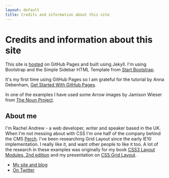 ```yaml
---
layout: default
title: Credits and information about this site
---
```


# Credits and information about this site

This site is [hosted](https://github.com/rachelandrew/grid-by-example) on GitHub Pages and built using Jekyll. I'm using Bootstrap and the Simple Sidebar HTML Template from [Start Bootstrap](http://startbootstrap.com).

It's my first time using GitHub Pages so I am grateful for the tutorial by Anna Debenham, [Get Started With GitHub Pages](http://24ways.org/2013/get-started-with-github-pages/).

In one of the examples I have used some Arrow images by Jamison Wieser from [The Noun Project](http://thenounproject.com).

## About me

I'm Rachel Andrew - a web developer, writer and speaker based in the UK. When I'm not messing about with CSS I'm one half of the company behind the CMS [Perch](http://grabaperch.com). I've been researching Grid Layout since the early IE10 implementation. I really like it, and want other people to like it too. A lot of the research in these examples was originally for my book [CSS3 Layout Modules, 2nd edition](http://rachelandrew.co.uk/books/css3-layout-modules/) and my presentation on [CSS Grid Layout](http://rachelandrew.co.uk/presentations/css-grid).

* [My site and blog](http://rachelandrew.co.uk)
* [On Twitter](http://twitter.com/rachelandrew)

